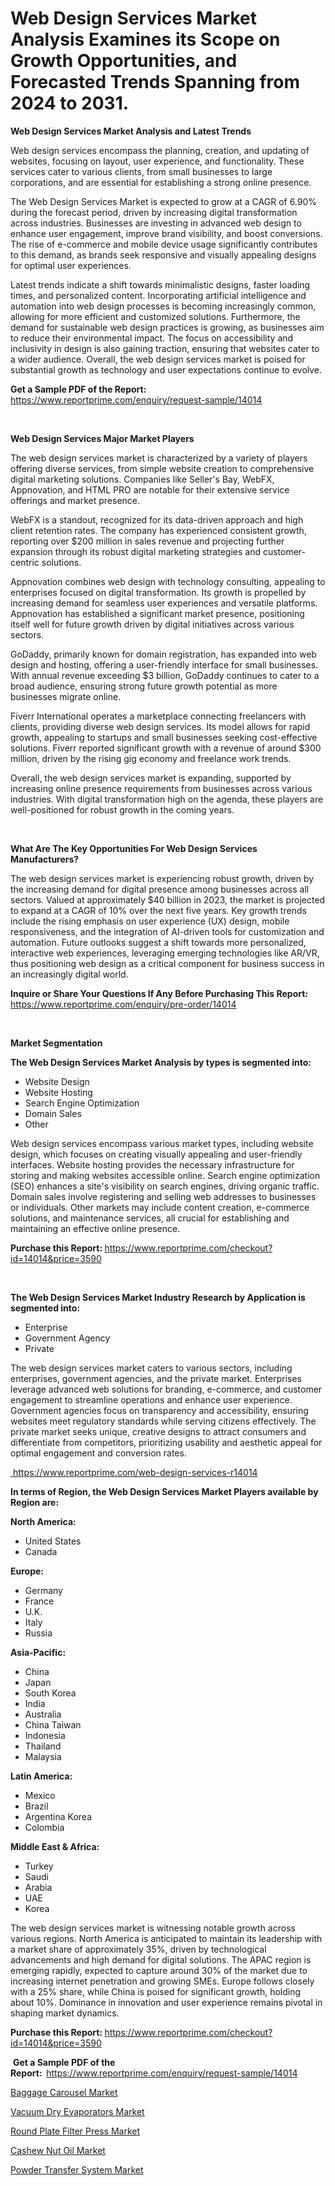 <p><h1>Web Design Services Market Analysis Examines its Scope on Growth Opportunities, and Forecasted Trends Spanning from 2024 to 2031.</h1></p><p><strong>Web Design Services Market Analysis and Latest Trends</strong></p>
<p><p>Web design services encompass the planning, creation, and updating of websites, focusing on layout, user experience, and functionality. These services cater to various clients, from small businesses to large corporations, and are essential for establishing a strong online presence.</p><p>The Web Design Services Market is expected to grow at a CAGR of 6.90% during the forecast period, driven by increasing digital transformation across industries. Businesses are investing in advanced web design to enhance user engagement, improve brand visibility, and boost conversions. The rise of e-commerce and mobile device usage significantly contributes to this demand, as brands seek responsive and visually appealing designs for optimal user experiences.</p><p>Latest trends indicate a shift towards minimalistic designs, faster loading times, and personalized content. Incorporating artificial intelligence and automation into web design processes is becoming increasingly common, allowing for more efficient and customized solutions. Furthermore, the demand for sustainable web design practices is growing, as businesses aim to reduce their environmental impact. The focus on accessibility and inclusivity in design is also gaining traction, ensuring that websites cater to a wider audience. Overall, the web design services market is poised for substantial growth as technology and user expectations continue to evolve.</p></p>
<p><strong>Get a Sample PDF of the Report:&nbsp;</strong> <a href="https://www.reportprime.com/enquiry/request-sample/14014">https://www.reportprime.com/enquiry/request-sample/14014</a></p>
<p>&nbsp;</p>
<p><strong>Web Design Services Major Market Players</strong></p>
<p><p>The web design services market is characterized by a variety of players offering diverse services, from simple website creation to comprehensive digital marketing solutions. Companies like Seller's Bay, WebFX, Appnovation, and HTML PRO are notable for their extensive service offerings and market presence.</p><p>WebFX is a standout, recognized for its data-driven approach and high client retention rates. The company has experienced consistent growth, reporting over $200 million in sales revenue and projecting further expansion through its robust digital marketing strategies and customer-centric solutions.</p><p>Appnovation combines web design with technology consulting, appealing to enterprises focused on digital transformation. Its growth is propelled by increasing demand for seamless user experiences and versatile platforms. Appnovation has established a significant market presence, positioning itself well for future growth driven by digital initiatives across various sectors.</p><p>GoDaddy, primarily known for domain registration, has expanded into web design and hosting, offering a user-friendly interface for small businesses. With annual revenue exceeding $3 billion, GoDaddy continues to cater to a broad audience, ensuring strong future growth potential as more businesses migrate online.</p><p>Fiverr International operates a marketplace connecting freelancers with clients, providing diverse web design services. Its model allows for rapid growth, appealing to startups and small businesses seeking cost-effective solutions. Fiverr reported significant growth with a revenue of around $300 million, driven by the rising gig economy and freelance work trends.</p><p>Overall, the web design services market is expanding, supported by increasing online presence requirements from businesses across various industries. With digital transformation high on the agenda, these players are well-positioned for robust growth in the coming years.</p></p>
<p>&nbsp;</p>
<p><strong>What Are The Key Opportunities For Web Design Services Manufacturers?</strong></p>
<p><p>The web design services market is experiencing robust growth, driven by the increasing demand for digital presence among businesses across all sectors. Valued at approximately $40 billion in 2023, the market is projected to expand at a CAGR of 10% over the next five years. Key growth trends include the rising emphasis on user experience (UX) design, mobile responsiveness, and the integration of AI-driven tools for customization and automation. Future outlooks suggest a shift towards more personalized, interactive web experiences, leveraging emerging technologies like AR/VR, thus positioning web design as a critical component for business success in an increasingly digital world.</p></p>
<p><strong>Inquire or Share Your Questions If Any Before Purchasing This Report:</strong> <a href="https://www.reportprime.com/enquiry/pre-order/14014">https://www.reportprime.com/enquiry/pre-order/14014</a></p>
<p>&nbsp;</p>
<p><strong>Market Segmentation</strong></p>
<p><strong>The Web Design Services Market Analysis by types is segmented into:</strong></p>
<p><ul><li>Website Design</li><li>Website Hosting</li><li>Search Engine Optimization</li><li>Domain Sales</li><li>Other</li></ul></p>
<p><p>Web design services encompass various market types, including website design, which focuses on creating visually appealing and user-friendly interfaces. Website hosting provides the necessary infrastructure for storing and making websites accessible online. Search engine optimization (SEO) enhances a site's visibility on search engines, driving organic traffic. Domain sales involve registering and selling web addresses to businesses or individuals. Other markets may include content creation, e-commerce solutions, and maintenance services, all crucial for establishing and maintaining an effective online presence.</p></p>
<p><strong>Purchase this Report:&nbsp;</strong><a href="https://www.reportprime.com/checkout?id=14014&price=3590">https://www.reportprime.com/checkout?id=14014&price=3590</a></p>
<p>&nbsp;</p>
<p><strong>The Web Design Services Market Industry Research by Application is segmented into:</strong></p>
<p><ul><li>Enterprise</li><li>Government Agency</li><li>Private</li></ul></p>
<p><p>The web design services market caters to various sectors, including enterprises, government agencies, and the private market. Enterprises leverage advanced web solutions for branding, e-commerce, and customer engagement to streamline operations and enhance user experience. Government agencies focus on transparency and accessibility, ensuring websites meet regulatory standards while serving citizens effectively. The private market seeks unique, creative designs to attract consumers and differentiate from competitors, prioritizing usability and aesthetic appeal for optimal engagement and conversion rates.</p></p>
<p><a href="https://www.reportprime.com/web-design-services-r14014">&nbsp;https://www.reportprime.com/web-design-services-r14014</a></p>
<p><strong>In terms of Region, the Web Design Services Market Players available by Region are:</strong></p>
<p>
    <p> <strong> North America: </strong>
        <ul>
            <li>United States</li>
            <li>Canada</li>
        </ul>
        </p> 
    <p> <strong> Europe: </strong>
        <ul>
            <li>Germany</li>
            <li>France</li>
            <li>U.K.</li>
            <li>Italy</li>
            <li>Russia</li>
        </ul>
        </p> 
    <p> <strong> Asia-Pacific: </strong>
        <ul>
            <li>China</li>
            <li>Japan</li>
            <li>South Korea</li>
            <li>India</li>
            <li>Australia</li>
            <li>China Taiwan</li>
            <li>Indonesia</li>
            <li>Thailand</li>
            <li>Malaysia</li>
        </ul>
        </p> 
    <p> <strong> Latin America: </strong>
        <ul>
            <li>Mexico</li>
            <li>Brazil</li>
            <li>Argentina Korea</li>
            <li>Colombia</li>
        </ul>
        </p> 
    <p> <strong> Middle East & Africa: </strong>
        <ul>
            <li>Turkey</li>
            <li>Saudi</li>
            <li>Arabia</li>
            <li>UAE</li>
            <li>Korea</li>
        </ul>
    </p>
    </p>
<p><p>The web design services market is witnessing notable growth across various regions. North America is anticipated to maintain its leadership with a market share of approximately 35%, driven by technological advancements and high demand for digital solutions. The APAC region is emerging rapidly, expected to capture around 30% of the market due to increasing internet penetration and growing SMEs. Europe follows closely with a 25% share, while China is poised for significant growth, holding about 10%. Dominance in innovation and user experience remains pivotal in shaping market dynamics.</p></p>
<p><strong>Purchase this Report: </strong><a href="https://www.reportprime.com/checkout?id=14014&price=3590">https://www.reportprime.com/checkout?id=14014&price=3590</a></p>
<p>&nbsp;<strong>Get a Sample PDF of the Report:&nbsp;&nbsp;</strong><a href="https://www.reportprime.com/enquiry/request-sample/14014">https://www.reportprime.com/enquiry/request-sample/14014</a></p>
<p><strong></strong></p>
<p><p><a href="https://issuu.com/reportprime-2/docs/baggage-carousel-market-size-2030.p_2d7045fb7873af">Baggage Carousel Market</a></p><p><a href="https://medium.com/@eltaroberts39/strategic-market-insights-into-the-global-vacuum-dry-evaporators-market-2024-2031-3f5cab28c7b3">Vacuum Dry Evaporators Market</a></p><p><a href="https://medium.com/@eltaroberts39/the-market-study-covers-the-round-plate-filter-press-market-across-various-segments-2b80ef56a831">Round Plate Filter Press Market</a></p><p><a href="https://issuu.com/reportprime-2/docs/cashew-nut-oil-market-size-2030.ppt_c9c970b64dca4c">Cashew Nut Oil Market</a></p><p><a href="https://www.linkedin.com/pulse/global-powder-transfer-system-industry-research-report-udsme?trackingId=v0JQkxdpTPilmcDiARbCYg%3D%3D">Powder Transfer System Market</a></p></p>